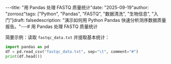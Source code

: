 ---title: "用 Pandas 处理 FASTQ 质量统计"date: "2025-09-19"author: "zorrooz"tags: ["Python", "Pandas", "FASTQ", "数据清洗", "生物信息", "入门"]draft: falsedescription: "演示如何用 Python Pandas 快速分析测序数据质量报告。"---# 用 Pandas 处理 FASTQ 质量统计

简要示例：读取 `fastqc_data.txt` 并提取基本统计：

```python
import pandas as pd
df = pd.read_csv("fastqc_data.txt", sep="\t", comment="#")
print(df.head())
```